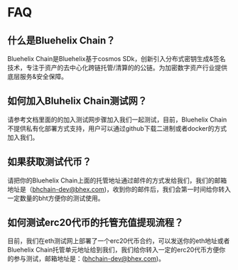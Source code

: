 # FAQ


## 什么是Bluehelix Chain？
Bluehelix Chain是Bluehelix基于cosmos SDk，创新引入分布式密钥生成&签名技术，专注于资产的去中心化跨链托管/清算的的公链。为加密数字资产行业提供
底层服务&安全保障。


## 如何加入Bluhelix Chain测试网？
请参考文档里面的的加入测试网步骤加入我们一起测试，目前，Bluehelix Chain不提供私有化部署方式支持，用户可以通过github下载二进制或者docker的方式加入我们。


## 如果获取测试代币？
请把你的Bluehelix Chain上面的托管地址通过邮件的方式发给我们，我们的邮箱地址是（bhchain-dev@bhex.com)，收到你的邮件后，我们会第一时间给你转入一定数量的bht方便你的测试使用。


## 如何测试erc20代币的托管充值提现流程？
目前，我们在eth测试网上部署了一个erc20代币合约，可以发送你的eth地址或者Bluehelix Chain托管单元地址给到我们，我们给你转入一定的erc20代币方便你的参与测试，邮箱地址是：(bhchain-dev@bhex.com)。
